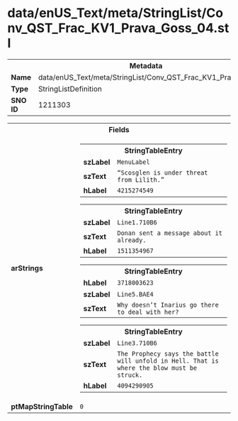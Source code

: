 <h1>data/enUS_Text/meta/StringList/Conv_QST_Frac_KV1_Prava_Goss_04.stl</h1><table><tr><th colspan="100%">Metadata</th></tr><tr><td><b>Name</b></td><td>data/enUS_Text/meta/StringList/Conv_QST_Frac_KV1_Prava_Goss_04.stl</td></tr><tr><td><b>Type</b></td><td>StringListDefinition</td></tr><tr><td><b>SNO ID</b></td><td>1211303</td></tr></table>

<table><tr><th colspan="100%">Fields</th></tr><tr><td><b>arStrings</b></td><td><table><tr><th colspan="100%">StringTableEntry</th></tr><tr><td><b>szLabel</b></td><td><code>MenuLabel</code></td></tr><tr><td><b>szText</b></td><td><code>“Scosglen is under threat from Lilith.”</code></td></tr><tr><td><b>hLabel</b></td><td><code>4215274549</code></td></tr></table>


<table><tr><th colspan="100%">StringTableEntry</th></tr><tr><td><b>szLabel</b></td><td><code>Line1.710B6</code></td></tr><tr><td><b>szText</b></td><td><code>Donan sent a message about it already.</code></td></tr><tr><td><b>hLabel</b></td><td><code>1511354967</code></td></tr></table>


<table><tr><th colspan="100%">StringTableEntry</th></tr><tr><td><b>hLabel</b></td><td><code>3718003623</code></td></tr><tr><td><b>szLabel</b></td><td><code>Line5.BAE4</code></td></tr><tr><td><b>szText</b></td><td><code>Why doesn’t Inarius go there to deal with her?</code></td></tr></table>


<table><tr><th colspan="100%">StringTableEntry</th></tr><tr><td><b>szLabel</b></td><td><code>Line3.710B6</code></td></tr><tr><td><b>szText</b></td><td><code>The Prophecy says the battle will unfold in Hell. That is where the blow must be struck.</code></td></tr><tr><td><b>hLabel</b></td><td><code>4094290905</code></td></tr></table>


</td></tr><tr><td><b>ptMapStringTable</b></td><td><code>0</code></td></tr></table>

